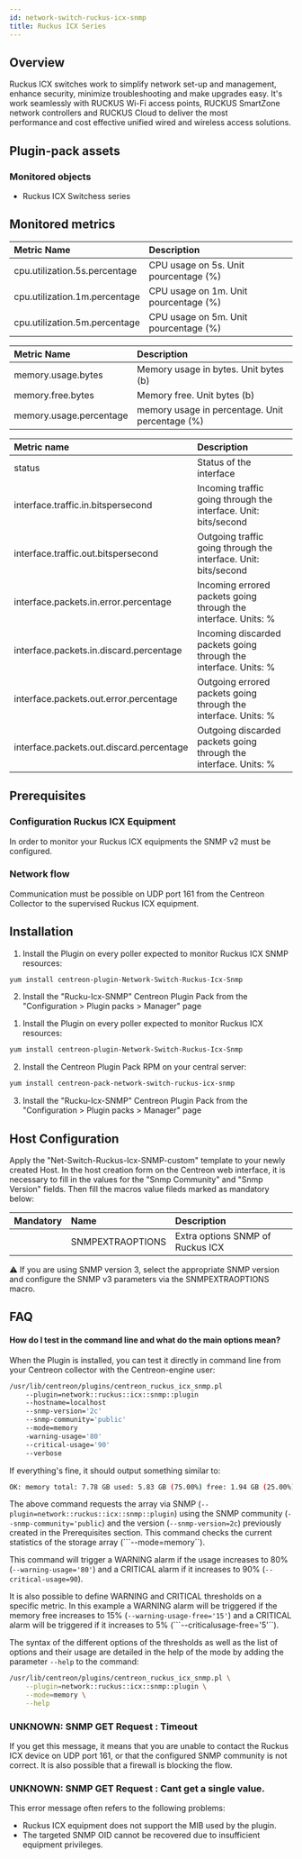 ```yaml
---
id: network-switch-ruckus-icx-snmp
title: Ruckus ICX Series
---
```


## Overview

Ruckus ICX switches work  to simplify network set-up and management, enhance security, minimize troubleshooting and make upgrades easy.
It's work seamlessly with RUCKUS Wi-Fi access points, RUCKUS SmartZone network controllers and RUCKUS Cloud to deliver the most performance and cost effective unified wired and wireless access solutions.
	
## Plugin-pack assets

### Monitored objects

* Ruckus ICX Switchess series

## Monitored metrics 

<!--DOCUSAURUS_CODE_TABS-->
<!--Cpu-->

| Metric Name                              | Description                                                                                             |
| :----------------------------------------| :------------------------------------------------------------------------------------------------------ |
| cpu.utilization.5s.percentage            | CPU usage on 5s. Unit pourcentage (%)                                                                   |
| cpu.utilization.1m.percentage            | CPU usage on 1m. Unit pourcentage (%)                                                                   |
| cpu.utilization.5m.percentage            | CPU usage on 5m. Unit pourcentage (%)                                                                   |

<!--Memory-->

| Metric Name                              | Description                                                                                             |
| :----------------------------------------| :------------------------------------------------------------------------------------------------------ |
| memory.usage.bytes                       | Memory usage in bytes. Unit bytes (b)				                                                     |
| memory.free.bytes                        | Memory free. Unit bytes (b)		                                                                     |
| memory.usage.percentage                  | memory usage in percentage. Unit percentage (%)						                                 |

<!--Interfaces-->

| Metric name                              | Description                                                                                            |
| :--------------------------------------- | :------------------------------------------------------------------------------------------------------|
| status                                   | Status of the interface                                                                                |
| interface.traffic.in.bitspersecond       | Incoming traffic going through the interface. Unit: bits/second                                        |
| interface.traffic.out.bitspersecond      | Outgoing traffic going through the interface. Unit: bits/second                                        |
| interface.packets.in.error.percentage    | Incoming errored packets going through the interface. Units: %                                         |
| interface.packets.in.discard.percentage  | Incoming discarded packets going through the interface. Units: %                                       |
| interface.packets.out.error.percentage   | Outgoing errored packets going through the interface. Units: %                                         |
| interface.packets.out.discard.percentage | Outgoing discarded packets going through the interface. Units: %                                       |


<!--END_DOCUSAURUS_CODE_TABS-->

## Prerequisites

### Configuration Ruckus ICX Equipment  

In order to monitor your Ruckus ICX equipments the SNMP v2 must be configured.

### Network flow

Communication must be possible on UDP port 161 from the Centreon Collector to the supervised Ruckus ICX equipment.
 
## Installation

<!--DOCUSAURUS_CODE_TABS-->

<!--Online IMP Licence & IT-100 Editions-->

1. Install the Plugin on every poller expected to monitor Ruckus ICX SNMP resources:

```bash
yum install centreon-plugin-Network-Switch-Ruckus-Icx-Snmp
```

2. Install the "Rucku-Icx-SNMP" Centreon Plugin Pack from the "Configuration > Plugin packs > Manager" page


<!--Offline IMP License-->

1. Install the Plugin on every poller expected to monitor Ruckus ICX resources:

```bash
yum install centreon-plugin-Network-Switch-Ruckus-Icx-Snmp
```

2. Install the Centreon Plugin Pack RPM on your central server:

```bash
yum install centreon-pack-network-switch-ruckus-icx-snmp
```

3. Install the "Rucku-Icx-SNMP" Centreon Plugin Pack from the "Configuration > Plugin packs > Manager" page

<!--END_DOCUSAURUS_CODE_TABS-->

## Host Configuration

Apply the "Net-Switch-Ruckus-Icx-SNMP-custom" template to your newly created Host.
In the host creation form on the Centreon web interface, it is necessary to fill in the values for the "Snmp Community" and "Snmp Version" fields.
Then fill the macros value fileds marked as mandatory below:

| Mandatory   | Name                    | Description                                                                                 |
| :---------- | :---------------------- | :------------------------------------------------------------------------------------------ |
|             | SNMPEXTRAOPTIONS        | Extra options SNMP of Ruckus ICX                                                          |

:warning: If you are using SNMP version 3, select the appropriate SNMP version and configure the SNMP v3 parameters via the SNMPEXTRAOPTIONS macro.

## FAQ

#### How do I test in the command line and what do the main options mean?

When the Plugin is installed, you can test it directly in command line from your Centreon collector with the Centreon-engine user:

```bash
/usr/lib/centreon/plugins/centreon_ruckus_icx_snmp.pl
	--plugin=network::ruckus::icx::snmp::plugin
	--hostname=localhost
	--snmp-version='2c'
	--snmp-community='public' 
	--mode=memory
	-warning-usage='80' 
	--critical-usage='90'
	--verbose
```

If everything's fine, it should output something similar to:

```bash
OK: memory total: 7.78 GB used: 5.83 GB (75.00%) free: 1.94 GB (25.00%)|'memory.usage.bytes'=6261946368B;;;0;8349261824; 'memory.free.bytes'=2087315456B;;;0;8349261824; 'memory.usage.percentage'=75.00%;;;0;100
```

The above command requests the array via SNMP (```--plugin=network::ruckus::icx::snmp::plugin```) using the SNMP community (```--snmp-community='public```) and the version (```--snmp-version=2c```) previously created in the Prerequisites section.
This command checks the current statistics of the storage array (```--mode=memory``).

This command will trigger a WARNING alarm if the usage increases to 80% (```--warning-usage='80'```) and a CRITICAL alarm if it increases to 90% (```--critical-usage=90```). 

It is also possible to define WARNING and CRITICAL thresholds on a specific metric. In this example a WARNING alarm will be triggered if the memory free increases to 15% (```--warning-usage-free='15'```) and a CRITICAL alarm will be triggered if it increases to 5% (```--criticalusage-free='5'``).

The syntax of the different options of the thresholds as well as the list of options and their usage are detailed in the help of the mode by adding the parameter ```--help``` to the command:

```bash
/usr/lib/centreon/plugins/centreon_ruckus_icx_snmp.pl \
	--plugin=network::ruckus::icx::snmp::plugin \
	--mode=memory \
	--help
```

### UNKNOWN: SNMP GET Request : Timeout

If you get this message, it means that you are unable to contact the Ruckus ICX device on UDP port 161, or that the configured SNMP community is not correct. It is also possible that a firewall is blocking the flow.

### UNKNOWN: SNMP GET Request : Cant get a single value.

This error message often refers to the following problems: 
* Ruckus ICX equipment does not support the MIB used by the plugin.
* The targeted SNMP OID cannot be recovered due to insufficient equipment privileges.
